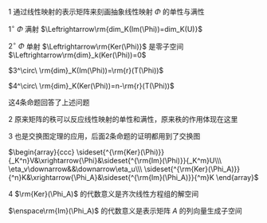 1 通过线性映射的表示矩阵来刻画抽象线性映射 $\Phi$ 的单性与满性  
  
 $1^\circ\ \Phi$ 满射 $\Leftrightarrow\rm{dim_K(Im(\Phi))=dim_K(U)}$  
  
 $2^\circ\ \Phi$ 单射 $\Leftrightarrow\rm{Ker(\Phi)}$ 是零子空间 $\Leftrightarrow\rm{dim}_k(Ker(\Phi))=0$  
  
 $3^\circ\ \rm{dim}_K(Im(\Phi))=\rm{r}(T(\Phi))$  
  
 $4^\circ\ \rm{dim}_K(Ker(\Phi))=n-\rm{r}(T(\Phi))$  
  
这4条命题回答了上述问题  
  
2 原来矩阵的秩可以反应线性映射的单性和满性，原来秩的作用体现在这里  
  
3 也是交换图定理的应用，后面2条命题的证明都用到了交换图  
  
 $\begin{array}{ccc}  
\sideset{^{\rm{Ker}(\Phi)}}{_K^n}V&\xrightarrow{\Phi}&\sideset{^{\rm{Im}(\Phi)}}{_K^m}U\\\  
\eta_v\downarrow&&\downarrow\eta_u\\\  
\sideset{^{\rm{Ker}(\Phi_A)}}{^n}K&\xrightarrow{\Phi_A}&\sideset{^{\rm{Im}(\Phi_A)}}{^m}K  
\end{array}$  
  
4  $\rm{Ker}(\Phi_A)$ 的代数意义是齐次线性方程组的解空间  
  
 $\enspace\rm{Im}(\Phi_A)$ 的代数意义是表示矩阵 $A$ 的列向量生成子空间  
